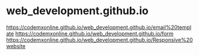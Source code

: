 # web_development.github.io

 https://codemxonline.github.io/web_development.github.io/email%20template  https://codemxonline.github.io/web_development.github.io/form  https://codemxonline.github.io/web_development.github.io/Responsive%20website
 

